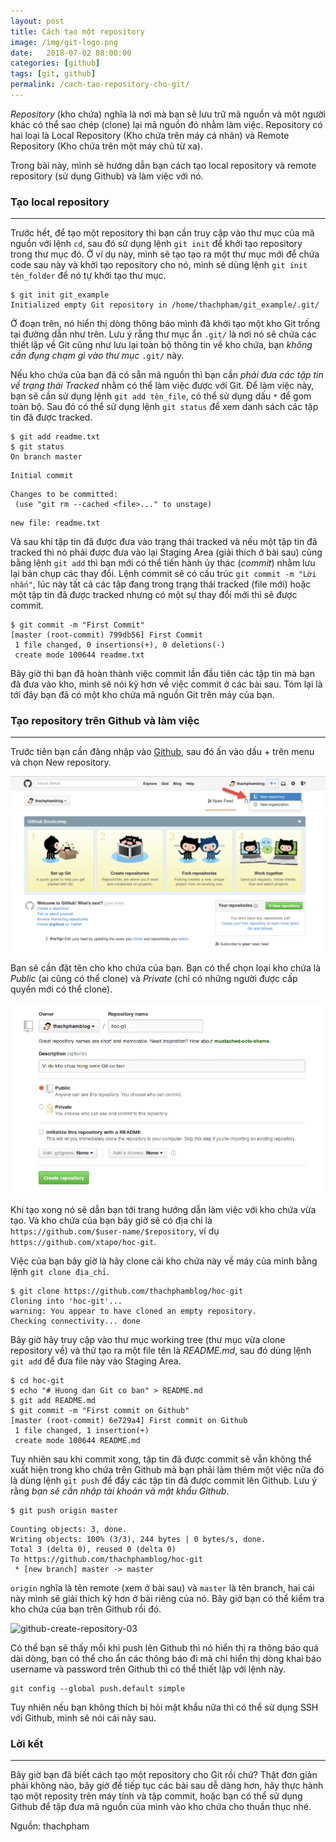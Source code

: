 ```yaml
---
layout: post
title: Cách tạo một repository
image: /img/git-logo.png
date:   2018-07-02 08:00:00
categories: [github]
tags: [git, github]
permalink: /cach-tao-repository-cho-git/
---
```


*Repository* (kho chứa) nghĩa là nơi mà bạn sẽ lưu trữ mã nguồn và một người khác có thể sao chép (clone) lại mã nguồn đó nhằm làm việc. Repository có hai loại là Local Repository (Kho chứa trên máy cá nhân) và Remote Repository (Kho chứa trên một máy chủ từ xa).

Trong bài này, mình sẽ hướng dẫn bạn cách tạo local repository và remote repository (sử dụng Github) và làm việc với nó.

### Tạo local repository
---
Trước hết, để tạo một repository thì bạn cần truy cập vào thư mục của mã nguồn với lệnh `cd`, sau đó sử dụng lệnh `git init` để khởi tạo repository trong thư mục đó. Ở ví dụ này, mình sẽ tạo tạo ra một thư mục mới để chứa code sau này và khởi tạo repository cho nó, mình sẽ dùng lệnh `git init tên_folder` để nó tự khởi tạo thư mục.

```
$ git init git_example
Initialized empty Git repository in /home/thachpham/git_example/.git/
```

Ở đoạn trên, nó hiển thị dòng thông báo mình đã khởi tạo một kho Git trống tại đường dẫn như trên. Lưu ý rằng thư mục ẩn `.git/` là nơi nó sẽ chứa các thiết lập về Git cũng như lưu lại toàn bộ thông tin về kho chứa, bạn *không cần đụng chạm gì vào thư mục* `.git/` này.

Nếu kho chứa của bạn đã có sẵn mã nguồn thì bạn cần *phải đưa các tập tin về trạng thái Tracked* nhằm có thể làm việc được với Git. Để làm việc này, bạn sẽ cần sử dụng lệnh `git add tên_file`, có thể sử dụng dấu `*` để gom toàn bộ. Sau đó có thể sử dụng lệnh `git status` để xem danh sách các tập tin đã được tracked.

```
$ git add readme.txt
$ git status
On branch master
```

```
Initial commit
```

```
Changes to be committed:
 (use "git rm --cached <file>..." to unstage)
```

```
new file: readme.txt
```

Và sau khi tập tin đã được đưa vào trạng thái tracked và nếu một tập tin đã tracked thì nó phải được đưa vào lại Staging Area (giải thích ở bài sau) cũng bằng lệnh `git add` thì bạn mới có thể tiến hành ủy thác (*commit*) nhằm lưu lại bản chụp các thay đổi. Lệnh commit sẽ có cấu trúc `git commit -m "Lời nhắn"`, lúc này tất cả các tập đang trong trạng thái tracked (file mới) hoặc một tập tin đã được tracked nhưng có một sự thay đổi mới thì sẽ được commit.

```
$ git commit -m "First Commit"
[master (root-commit) 799db56] First Commit
 1 file changed, 0 insertions(+), 0 deletions(-)
 create mode 100644 readme.txt
```

Bây giờ thì bạn đã hoàn thành việc commit lần đầu tiên các tập tin mà bạn đã đưa vào kho, mình sẽ nói kỹ hơn về việc commit ở các bài sau. Tóm lại là tới đây bạn đã có một kho chứa mã nguồn Git trên máy của bạn.

### Tạo repository trên Github và làm việc
---
Trước tiên bạn cần đăng nhập vào [Github](https://github.com/), sau đó ấn vào dấu + trên menu và chọn New repository.

![github-create-repository](/img/github-create-repository.png)

Bạn sẽ cần đặt tên cho kho chứa của bạn. Bạn có thể chọn loại kho chứa là *Public* (ai cũng có thể clone) và *Private* (chỉ có những người được cấp quyền mới có thể clone).

![github-create-repository-02](/img/github-create-repository-02.png "Điền thông tin khi tạo Repository trên Github")

Khi tạo xong nó sẽ dẫn bạn tới trang hướng dẫn làm việc với kho chứa vừa tạo. Và kho chứa của bạn bây giờ sẽ có địa chỉ là `https://github.com/$user-name/$repository`, ví dụ `https://github.com/xtapo/hoc-git`.

Việc của bạn bây giờ là hãy clone cái kho chứa này về máy của mình bằng lệnh `git clone địa_chỉ`.

```
$ git clone https://github.com/thachphamblog/hoc-git
Cloning into 'hoc-git'...
warning: You appear to have cloned an empty repository.
Checking connectivity... done
```

Bây giờ hãy truy cập vào thư mục working tree (thư mục vừa clone repository về) và thử tạo ra một file tên là _README.md_, sau đó dùng lệnh `git add` để đưa file này vào Staging Area.

```
$ cd hoc-git
$ echo "# Huong dan Git co ban" > README.md
$ git add README.md
$ git commit -m "First commit on Github"
[master (root-commit) 6e729a4] First commit on Github
 1 file changed, 1 insertion(+)
 create mode 100644 README.md
```

Tuy nhiên sau khi commit xong, tập tin đã được commit sẽ vẫn không thể xuất hiện trong kho chứa trên Github mà bạn phải làm thêm một việc nữa đó là dùng lệnh `git push` để đẩy các tập tin đã được commit lên Github. Lưu ý rằng *bạn sẽ cần nhập tài khoản và mật khẩu Github*.

```
$ git push origin master
```

```
Counting objects: 3, done.
Writing objects: 100% (3/3), 244 bytes | 0 bytes/s, done.
Total 3 (delta 0), reused 0 (delta 0)
To https://github.com/thachphamblog/hoc-git
 * [new branch] master -> master
```

```origin``` nghĩa là tên remote (xem ở bài sau) và ```master``` là tên branch, hai cái này mình sẽ giải thích kỹ hơn ở bài riêng của nó. Bây giờ bạn có thể kiểm tra kho chứa của bạn trên Github rồi đó.

![github-create-repository-03](/img/github-create-repository-03.png "Kết quả sau khi push mã nguồn đã được commit lên Github")

Có thể bạn sẽ thấy mỗi khi push lên Github thì nó hiển thị ra thông báo quá dài dòng, bạn có thể cho ẩn các thông báo đi mà chỉ hiển thị dòng khai báo username và password trên Github thì có thể thiết lập với lệnh này.

```
git config --global push.default simple
```

Tuy nhiên nếu bạn không thích bị hỏi mật khẩu nữa thì có thể sử dụng SSH với Github, mình sẽ nói cái này sau.

### Lời kết
---
Bây giờ bạn đã biết cách tạo một repository cho Git rồi chứ? Thật đơn giản phải không nào, bây giờ để tiếp tục các bài sau dễ dàng hơn, hãy thực hành tạo một reposity trên máy tính và tập commit, hoặc bạn có thể sử dụng Github để tập đưa mã nguồn của mình vào kho chứa cho thuần thục nhé.

Nguồn: thachpham